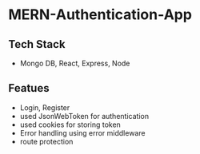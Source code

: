 # MERN-Authentication-App
## Tech Stack
- Mongo DB, React, Express, Node
## Featues
- Login, Register
- used JsonWebToken for authentication
- used cookies for storing token
- Error handling using error middleware 
- route protection
